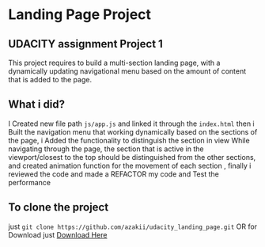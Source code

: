 # Landing Page Project

## UDACITY assignment Project 1

This project requires to build a multi-section landing page, with a dynamically updating navigational menu based on the amount of content that is added to the page.



## What i did?

I Created new file path `js/app.js` and linked it through the `index.html` then i Built the navigation menu that working dynamically based on the sections of the page, i Added the functionality to distinguish the section in view While navigating through the page, the section that is active in the viewport/closest to the top should be distinguished from the other sections, and created animation function for the movement of each section , finally i reviewed the code and made a REFACTOR my code and Test the performance


## To clone the project

just `git clone https://github.com/azakii/udacity_landing_page.git` OR for Download just [Download Here]((#https://github.com/azakii/udacity_landing_page/archive/master.zip))
